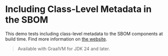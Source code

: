 # Including Class-Level Metadata in the SBOM

This demo tests including class-level metadata to the SBOM components at build time. 
Find more information on [the website](https://www.graalvm.org/jdk24/security-guide/native-image/sbom/#including-class-level-metadata-in-the-sbom).

> Available with GraalVM for JDK 24 and later.